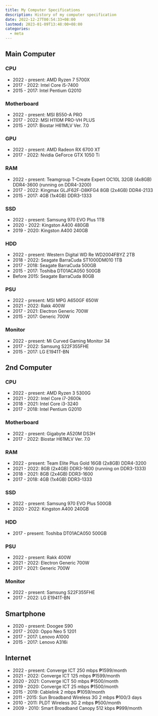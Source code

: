 ```yaml
---
title: My Computer Specifications
description: History of my computer specification
date: 2022-12-27T00:54:33+08:00
lastmod: 2023-01-09T13:48:00+08:00
categories:
  - meta
---
```

## Main Computer
### CPU
* 2022 - present: AMD Ryzen 7 5700X
* 2017 - 2022: Intel Core i5-7400
* 2015 - 2017: Intel Pentium G2010

### Motherboard
* 2022 - present: MSI B550-A PRO
* 2017 - 2022: MSI H110M PRO-VH PLUS
* 2015 - 2017: Biostar H61MLV Ver. 7.0

### GPU
* 2022 - present: AMD Radeon RX 6700 XT
* 2017 - 2022: Nvidia GeForce GTX 1050 Ti

### RAM
* 2022 - present: Teamgroup T-Create Expert OC10L 32GB (4x8GB) DDR4-3600 (running on DDR4-3200)
* 2017 - 2022: Kingmax GLJF62F-D8KFG4 8GB (2x4GB) DDR4-2133
* 2015 - 2017: 4GB (1x4GB) DDR3-1333

### SSD
* 2022 - present: Samsung 970 EVO Plus 1TB
* 2020 - 2022: Kingston A400 480GB
* 2019 - 2020: Kingston A400 240GB

### HDD
* 2022 - present: Western Digital WD Re WD2004FBYZ 2TB
* 2018 - 2022: Seagate BarraCuda ST1000DM010 1TB
* 2017 - 2018: Seagate BarraCuda 500GB
* 2015 - 2017: Toshiba DT01ACA050 500GB
* Before 2015: Seagate BarraCuda 80GB

### PSU
* 2022 - present: MSI MPG A650GF 650W
* 2021 - 2022: Rakk 400W
* 2017 - 2021: Electron Generic 700W
* 2015 - 2017: Generic 700W

### Monitor
* 2022 - present: Mi Curved Gaming Monitor 34
* 2017 - 2022: Samsung S22F355FHE
* 2015 - 2017: LG E1941T-BN

## 2nd Computer
### CPU
* 2022 - present: AMD Ryzen 3 5300G
* 2021 - 2022: Intel Core i7-2600k
* 2018 - 2021: Intel Core i3-3240
* 2017 - 2018: Intel Pentium G2010

### Motherboard
* 2022 - present: Gigabyte A520M DS3H
* 2017 - 2022: Biostar H61MLV Ver. 7.0

### RAM
* 2022 - present: Team Elite Plus Gold 16GB (2x8GB) DDR4-3200
* 2021 - 2022: 8GB (2x4GB) DDR3-1600 (running on DDR3-1333)
* 2018 - 2021: 8GB (2x4GB) DDR3-1600
* 2017 - 2018: 4GB (1x4GB) DDR3-1333

### SSD
* 2022 - present: Samsung 970 EVO Plus 500GB
* 2020 - 2022: Kingston A400 240GB

### HDD
* 2017 - present: Toshiba DT01ACA050 500GB

### PSU
* 2022 - present: Rakk 400W
* 2021 - 2022: Electron Generic 700W
* 2017 - 2021: Generic 700W

### Monitor
* 2022 - present: Samsung S22F355FHE
* 2017 - 2022: LG E1941T-BN

## Smartphone
* 2020 - present: Doogee S90
* 2017 - 2020: Oppo Neo 5 1201
* 2017 - 2017: Lenovo A1000
* 2015 - 2017: Lenovo A316i

## Internet
* 2022 - present: Converge ICT 250 mbps ₱1599/month
* 2021 - 2022: Converge ICT 125 mbps ₱1599/month
* 2020 - 2021: Converge ICT 50 mbps ₱1500/month
* 2019 - 2020: Converge ICT 25 mbps ₱1500/month
* 2015 - 2019: Cablelink 2 mbps ₱1059/month
* 2011 - 2015: Sun Broadband Wireless 3G 2 mbps ₱100/3 days
* 2010 - 2011: PLDT Wireless 3G 2 mbps ₱500/month
* 2009 - 2010: Smart Broadband Canopy 512 kbps ₱999/month